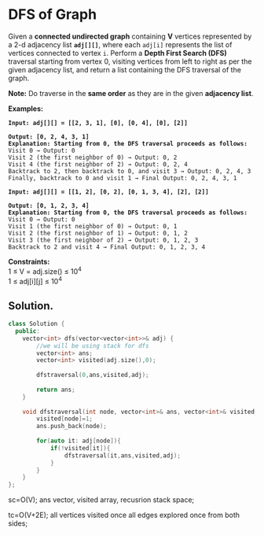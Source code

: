 # DFS of Graph

Given a **connected undirected graph** containing **V** vertices represented by a 2-d adjacency list **`adj[][]`**, where each `adj[i]` represents the list of vertices connected to vertex `i`. Perform a **Depth First Search (DFS)** traversal starting from vertex 0, visiting vertices from left to right as per the given adjacency list, and return a list containing the DFS traversal of the graph.

**Note:** Do traverse in the **same order** as they are in the given **adjacency list**.

**Examples:**

<pre><code><strong>Input: adj[][] = [[2, 3, 1], [0], [0, 4], [0], [2]]
</strong>
<strong>Output: [0, 2, 4, 3, 1]
</strong><strong>Explanation: Starting from 0, the DFS traversal proceeds as follows:
</strong>Visit 0 → Output: 0 
Visit 2 (the first neighbor of 0) → Output: 0, 2 
Visit 4 (the first neighbor of 2) → Output: 0, 2, 4 
Backtrack to 2, then backtrack to 0, and visit 3 → Output: 0, 2, 4, 3 
Finally, backtrack to 0 and visit 1 → Final Output: 0, 2, 4, 3, 1
</code></pre>

<pre><code><strong>Input: adj[][] = [[1, 2], [0, 2], [0, 1, 3, 4], [2], [2]]
</strong>
<strong>Output: [0, 1, 2, 3, 4]
</strong><strong>Explanation: Starting from 0, the DFS traversal proceeds as follows: 
</strong>Visit 0 → Output: 0 
Visit 1 (the first neighbor of 0) → Output: 0, 1 
Visit 2 (the first neighbor of 1) → Output: 0, 1, 2 
Visit 3 (the first neighbor of 2) → Output: 0, 1, 2, 3 
Backtrack to 2 and visit 4 → Final Output: 0, 1, 2, 3, 4
</code></pre>

**Constraints:**\
1 ≤ V = adj.size() ≤ 10<sup>4</sup>\
1 ≤ adj\[i]\[j] ≤ 10<sup>4</sup>



## Solution.

```cpp
class Solution {
  public:
    vector<int> dfs(vector<vector<int>>& adj) {
        //we will be using stack for dfs
        vector<int> ans;
        vector<int> visited(adj.size(),0);
        
        dfstraversal(0,ans,visited,adj);
        
        return ans;
    }
    
    void dfstraversal(int node, vector<int>& ans, vector<int>& visited, vector<vector<int>>& adj){
        visited[node]=1;
        ans.push_back(node);
        
        for(auto it: adj[node]){
            if(!visited[it]){
                dfstraversal(it,ans,visited,adj);
            }
        }
    }
};
```



sc=O(V); ans vector, visited array, recusrion stack space;

tc=O(V+2E); all vertices visited once all edges explored once from both sides;

